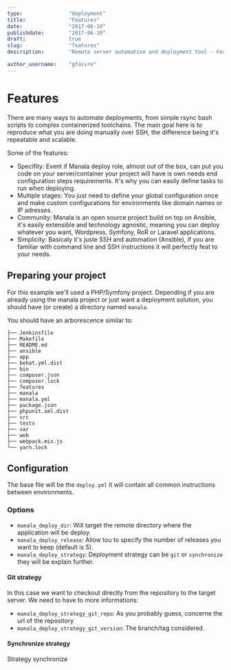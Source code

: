 ```yaml
---
type:               "deployment"
title:              "Features"
date:               "2017-06-10"
publishdate:        "2017-06-10"
draft:              true
slug:               "features"
description:        "Remote server automation and deployment tool - Features."

author_username:    "gfaivre"
---
```


# Features

There are many ways to automate deployments, from simple rsync bash scripts to complex containerized toolchains.
The main goal here is to reproduce what you are doing manually over SSH, the difference being it's repeatable and scalable.

Some of the features:

- Specifity: Event if Manala deploy role, almost out of the box, can put you code on your server/container your project will have is own needs end configuration steps requirements.
It's why you can easily define tasks to run when deploying.
- Multiple stages:
You just need to define your global configuration once and make custom configurations for environments like domain names or IP adresses.
- Community: Manala is an open source project build on top on Ansible, it's easily extensible and technology agnostic, meaning you can deploy whatever you want, Wordpress, Symfony, RoR or Laravel applications.
- Simplicity: Basicaly it's juste SSH and automation (Ansible), if you are familiar with command line and SSH instructions it will perfectly feat to your needs.

## Preparing your project

For this example we'll used a PHP/Symfony project.
Depending if you are already using the manala project or just want a deployment solution, you should have (or create) a directory named `manala`.

You should have an arborescence similar to:

```
├── Jenkinsfile
├── Makefile
├── README.md
├── ansible
├── app
├── behat.yml.dist
├── bin
├── composer.json
├── composer.lock
├── features
├── manala
├── manala.yml
├── package.json
├── phpunit.xml.dist
├── src
├── tests
├── var
├── web
├── webpack.mix.js
└── yarn.lock
```

## Configuration

The base file will be the `deploy.yml` it will contain all common instructions between environments.

### Options

- `manala_deploy_dir`: Will target the remote directory where the application will be deploy.
- `manala_deploy_release`: Allow tou to specify the number of releases you want to keep (default is 5).
- `manala_deploy_strategy`: Deployment strategy can be `git` or `synchronize` they will be explain further.

#### Git strategy

In this case we want to checkout directly from the repository to the target server. We need to have to more informations:

- `manala_deploy_strategy_git_repo`: As you probably guess, concerne the url of the repository
- `manala_deploy_strategy_git_version`: The branch/tag considered.

#### Synchronize strategy

Strategy synchronize
